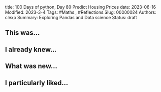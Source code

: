 title: 100 Days of python, Day 80 Predict Housing Prices
date: 2023-06-16
Modified: 2023-3-4
Tags: #Maths , #Reflections
Slug: 00000024
Authors: clexp
Summary: Exploring Pandas and Data science
Status: draft
## This was...

## I already knew...

## What was new...

## I particularly liked... 
